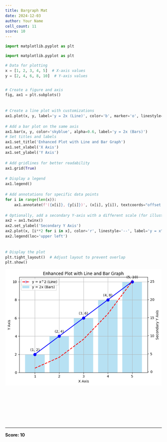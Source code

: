 ```yaml
---
title: Bargraph Mat
date: 2024-12-03
author: Your Name
cell_count: 11
score: 10
---
```


```python
import matplotlib.pyplot as plt
```


```python
import matplotlib.pyplot as plt
```


```python
# Data for plotting
x = [1, 2, 3, 4, 5]  # X-axis values
y = [2, 4, 6, 8, 10]  # Y-axis values
```


```python

```


```python
# Create a figure and axis
fig, ax1 = plt.subplots()


# Create a line plot with customizations
ax1.plot(x, y, label='y = 2x (Line)', color='b', marker='o', linestyle='-', linewidth=2, markersize=8)

# Add a bar plot on the same axis
ax1.bar(x, y, color='skyblue', alpha=0.6, label='y = 2x (Bars)')
# Set titles and labels
ax1.set_title('Enhanced Plot with Line and Bar Graph')
ax1.set_xlabel('X Axis')
ax1.set_ylabel('Y Axis')

# Add gridlines for better readability
ax1.grid(True)

# Display a legend
ax1.legend()

# Add annotations for specific data points
for i in range(len(x)):
    ax1.annotate(f'({x[i]}, {y[i]})', (x[i], y[i]), textcoords="offset points", xytext=(0, 10), ha='center')

# Optionally, add a secondary Y-axis with a different scale (for illustration)
ax2 = ax1.twinx()
ax2.set_ylabel('Secondary Y Axis')
ax2.plot(x, [i**2 for i in x], color='r', linestyle='--', label='y = x^2 (Line)', linewidth=2)
ax2.legend(loc='upper left')


# Display the plot
plt.tight_layout()  # Adjust layout to prevent overlap
plt.show()
```


    
![png](bargraph_mat_files/bargraph_mat_4_0.png)
    



```python



```


```python



```


```python

```


```python

```


```python

```


```python

```


---
**Score: 10**
